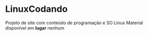 # LinuxCodando
 Projeto de site com conteúdo de programação e SO Linux
 Material disponível em **lugar** nenhum
